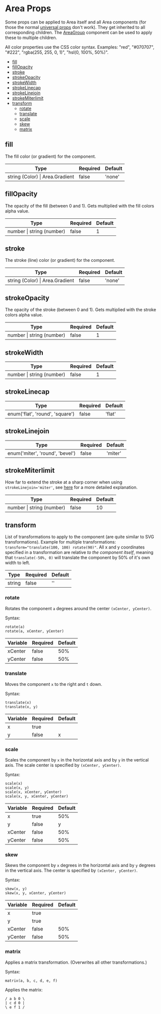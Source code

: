 # Area Props

Some props can be applied to Area itself and all Area components (for those the normal [universal props](universal_props.md) don't work). They get inherited to all corresponding children. The [AreaGroup](area_group.md) component can be used to apply these to multiple children.

All color properties use the CSS color syntax. Examples: "red", "#070707", "#222", "rgba(255, 255, 0, 1)", "hsl(0, 100%, 50%)".

- [fill](#fill)
- [fillOpacity](#fillopacity)
- [stroke](#stroke)
- [strokeOpacity](#strokeopacity)
- [strokeWidth](#strokewidth)
- [strokeLinecap](#strokelinecap)
- [strokeLinejoin](#strokelinejoin)
- [strokeMiterlimit](#strokemiterlimit)
- [transform](#transform)
  - [rotate](#rotate)
  - [translate](#translate)
  - [scale](#scale)
  - [skew](#skew)
  - [matrix](#matrix)

## fill

The fill color (or gradient) for the component.

| **Type**                            | **Required** | **Default** |
| ----------------------------------- | ------------ | ----------- |
| string (Color) &#x7c; Area.Gradient | false        | 'none'      |

## fillOpacity

The opacity of the fill (between 0 and 1). Gets multiplied with the fill colors alpha value.

| **Type**                      | **Required** | **Default** |
| ----------------------------- | ------------ | ----------- |
| number &#x7c; string (number) | false        | 1           |

## stroke

The stroke (line) color (or gradient) for the component.

| **Type**                            | **Required** | **Default** |
| ----------------------------------- | ------------ | ----------- |
| string (Color) &#x7c; Area.Gradient | false        | 'none'      |

## strokeOpacity

The opacity of the stroke (between 0 and 1). Gets multiplied with the stroke colors alpha value.

| **Type**                      | **Required** | **Default** |
| ----------------------------- | ------------ | ----------- |
| number &#x7c; string (number) | false        | 1           |

## strokeWidth

| **Type**                      | **Required** | **Default** |
| ----------------------------- | ------------ | ----------- |
| number &#x7c; string (number) | false        | 1           |

## strokeLinecap

| **Type**                        | **Required** | **Default** |
| ------------------------------- | ------------ | ----------- |
| enum('flat', 'round', 'square') | false        | 'flat'      |

## strokeLinejoin

| **Type**                        | **Required** | **Default** |
| ------------------------------- | ------------ | ----------- |
| enum('miter', 'round', 'bevel') | false        | 'miter'     |

## strokeMiterlimit

How far to extend the stroke at a sharp corner when using `strokeLinejoin='miter'`, see [here](https://developer.mozilla.org/en-US/docs/Web/SVG/Attribute/stroke-miterlimit) for a more detailed explanation.

| **Type**                      | **Required** | **Default** |
| ----------------------------- | ------------ | ----------- |
| number &#x7c; string (number) | false        | 10          |

## transform

List of transformations to apply to the component (are quite similar to SVG transformations). Example for multiple transformations: `transform="translate(100, 100) rotate(90)"`.
All x and y coordinates specified in a transformation are relative _to the component itself_, meaning that `translate(-50%, 0)` will translate the component by 50% of it's own width to left.

| **Type** | **Required** | **Default** |
| -------- | ------------ | ----------- |
| string   | false        | ''          |

### rotate

Rotates the component `a` degrees around the center `(xCenter, yCenter)`.

Syntax:

```
rotate(a)
rotate(a, xCenter, yCenter)
```

| **Variable** | **Required** | **Default** |
| ------------ | ------------ | ----------- |
| xCenter      | false        | 50%         |
| yCenter      | false        | 50%         |

### translate

Moves the component `x` to the right and `t` down.

Syntax:

```
translate(x)
translate(x, y)
```

| **Variable** | **Required** | **Default** |
| ------------ | ------------ | ----------- |
| x            | true         |             |
| y            | false        | x           |

### scale

Scales the component by `x` in the horizontal axis and by `y` in the vertical axis. The scale center is specified by `(xCenter, yCenter)`.

Syntax:

```
scale(x)
scale(x, y)
scale(x, xCenter, yCenter)
scale(x, y, xCenter, yCenter)
```

| **Variable** | **Required** | **Default** |
| ------------ | ------------ | ----------- |
| x            | true         | 50%         |
| y            | false        | y           |
| xCenter      | false        | 50%         |
| yCenter      | false        | 50%         |

### skew

Skews the component by `x` degrees in the horizontal axis and by `y` degrees in the vertical axis. The center is specified by `(xCenter, yCenter)`.

Syntax:

```
skew(x, y)
skew(x, y, xCenter, yCenter)
```

| **Variable** | **Required** | **Default** |
| ------------ | ------------ | ----------- |
| x            | true         |             |
| y            | true         |             |
| xCenter      | false        | 50%         |
| yCenter      | false        | 50%         |

### matrix

Applies a matrix transformation. (Overwrites all other transformations.)

Syntax:

```
matrix(a, b, c, d, e, f)
```

Applies the matrix:

```
/ a b 0 \
| c d 0 |
\ e f 1 /
```
